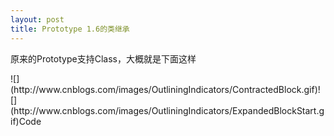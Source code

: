 ```yaml
---
layout: post
title: Prototype 1.6的类继承
---
```

原来的Prototype支持Class，大概就是下面这样

<div class="cnblogs_code">![](http://www.cnblogs.com/images/OutliningIndicators/ContractedBlock.gif)![](http://www.cnblogs.com/images/OutliningIndicators/ExpandedBlockStart.gif)<span id="Code_Closed_Text_180518" class="cnblogs_code_Collapse">Code</span><span id="Code_Open_Text_180518">
<!--

Code highlighting produced by Actipro CodeHighlighter (freeware)
http://www.CodeHighlighter.com/

--><span style="color: #0000FF;">var</span><span style="color: #000000;">&nbsp;PeriodicalExecuter&nbsp;</span><span style="color: #000000;">=</span><span style="color: #000000;">&nbsp;Class.create();&nbsp;&nbsp;&nbsp;&nbsp;
PeriodicalExecuter.prototype&nbsp;</span><span style="color: #000000;">=</span><span style="color: #000000;">&nbsp;{&nbsp;&nbsp;&nbsp;&nbsp;
&nbsp;&nbsp;&nbsp;initialize:&nbsp;</span><span style="color: #0000FF;">function</span><span style="color: #000000;">(callback,&nbsp;frequency)&nbsp;{&nbsp;&nbsp;&nbsp;&nbsp;
&nbsp;&nbsp;&nbsp;&nbsp;</span><span style="color: #0000FF;">this</span><span style="color: #000000;">.callback&nbsp;</span><span style="color: #000000;">=</span><span style="color: #000000;">&nbsp;callback;&nbsp;&nbsp;&nbsp;&nbsp;
&nbsp;&nbsp;&nbsp;&nbsp;</span><span style="color: #0000FF;">this</span><span style="color: #000000;">.frequency&nbsp;</span><span style="color: #000000;">=</span><span style="color: #000000;">&nbsp;frequency;&nbsp;&nbsp;&nbsp;&nbsp;
&nbsp;&nbsp;&nbsp;&nbsp;</span><span style="color: #0000FF;">this</span><span style="color: #000000;">.currentlyExecuting&nbsp;</span><span style="color: #000000;">=</span><span style="color: #000000;">&nbsp;</span><span style="color: #0000FF;">false</span><span style="color: #000000;">;&nbsp;&nbsp;&nbsp;&nbsp;
&nbsp;&nbsp;&nbsp;
&nbsp;&nbsp;&nbsp;&nbsp;</span><span style="color: #0000FF;">this</span><span style="color: #000000;">.registerCallback();&nbsp;&nbsp;&nbsp;&nbsp;
&nbsp;&nbsp;&nbsp;},&nbsp;&nbsp;&nbsp;&nbsp;
![](http://www.cnblogs.com/images/dot.gif)![](http://www.cnblogs.com/images/dot.gif).&nbsp;&nbsp;&nbsp;&nbsp;
}&nbsp;&nbsp;&nbsp;</span></span></div>

&nbsp;

调用时候new PeriodicalExecuter(...)其实就是调用initialize构造方法，不能实现类的继承，1.6当中改进了Class的构造，大概介绍一下 
首先，create可以传参数了Class.create(parent,methods),parent可以是匿名对象或者类，methods就是子类方法，示例：

<div class="code_title">代码</div>
<div class="code_div">
<div class="dp-highlighter">
<div class="bar"></div>

1.  <span><span>var test=Class.create({a:</span><span class="number">123</span><span>,b:</span><span class="number">456</span><span>,c:[</span><span class="number">1</span><span>,</span><span class="number">2</span><span>,</span><span class="number">3</span><span>],initialize:function(){}})&nbsp;&nbsp;&nbsp;</span></span>2.  <span>var result=</span><span class="keyword">new</span><span> test;&nbsp;&nbsp;</span></div>
</div>

就可以取代原来的

<div class="code_title">代码</div>
<div class="code_div">
<div class="dp-highlighter">
<div class="bar"></div>

1.  <span><span>var test=Class.create();&nbsp;&nbsp;&nbsp;</span></span>2.  <span>test.prototype={&nbsp;&nbsp;&nbsp;</span>3.  <span>a:</span><span class="number">123</span><span>,&nbsp;&nbsp;&nbsp;</span>4.  <span>b:</span><span class="number">456</span><span>,&nbsp;&nbsp;&nbsp;</span>5.  <span>c:[</span><span class="number">1</span><span>,</span><span class="number">2</span><span>,</span><span class="number">3</span><span>],&nbsp;&nbsp;&nbsp;</span>6.  <span>initialize:function(){}&nbsp;&nbsp;&nbsp;</span>7.  <span>}&nbsp;&nbsp;</span></div>
</div>

这样了，这还不是重点，下面讲继承

<div class="code_title">代码</div>
<div class="code_div">
<div class="dp-highlighter">
<div class="bar"></div>

1.  <span><span>var a=Class.create({initialize:function(){},test1:</span><span class="number">123</span><span>,test2:</span><span class="number">456</span><span>,check:function(){alert(</span><span class="keyword">this</span><span>.test1)}})&nbsp;&nbsp;&nbsp;</span></span>2.  <span>var b=Class.create(a,{check:function(){alert(</span><span class="keyword">this</span><span>.test2)}})&nbsp;&nbsp;&nbsp;</span>3.  <span>c=</span><span class="keyword">new</span><span> b;&nbsp;&nbsp;&nbsp;</span>4.  <span>c.check()&nbsp;&nbsp;</span></div>
</div>

当然显示456了，因为子类覆盖父类同名方法，但是如果你还想调用父类方法呢，那好办，Prototype定义了$super关键字，但是必须作为子类方法第一个参数，就是

<div class="code_title">代码</div>
<div class="code_div">
<div class="dp-highlighter">
<div class="bar"></div>

1.  <span><span>var a=Class.create({initialize:function(){},test1:</span><span class="number">123</span><span>,test2:</span><span class="number">456</span><span>,check:function(){alert(</span><span class="keyword">this</span><span>.test1)}})&nbsp;&nbsp;&nbsp;</span></span>2.  <span>var b=Class.create(a,{check:function($</span><span class="keyword">super</span><span>){alert(</span><span class="keyword">this</span><span>.test2);$</span><span class="keyword">super</span><span>()}})&nbsp;&nbsp;</span></div>
</div>

至此，Prototype完成了对js的Class扩展任务

加入了mixin方法和类的addMethods方法，比如现在可以

<div class="code_title">代码</div>
<div class="code_div">
<div class="dp-highlighter">
<div class="bar"></div>

1.  <span><span>var a=Class.create({a;</span><span class="number">1</span><span>,b:</span><span class="number">2</span><span>},{c:</span><span class="number">3</span><span>,d:</span><span class="number">4</span><span>},......)&nbsp;&nbsp;</span></span></div>
</div>

这些都可以被加入到类里面，当然没有继承，如果重名，后面覆盖前面，再有addMethods 
比如

<div class="code_title">代码</div>
<div class="code_div">
<div class="dp-highlighter">
<div class="bar"></div>

1.  <span><span>a=Class.create({a:</span><span class="number">1</span><span>,b:</span><span class="number">2</span><span>,initialize:function(){}})&nbsp;&nbsp;&nbsp;</span></span>2.  <span>b=</span><span class="keyword">new</span><span> a&nbsp;&nbsp;&nbsp;</span>3.  <span>a.addMethods({&nbsp;&nbsp;&nbsp;</span>4.  <span>test:function(){alert(</span><span class="number">123</span><span>)},&nbsp;&nbsp;&nbsp;</span>5.  <span>test2:function(){alert(</span><span class="number">456</span><span>)}&nbsp;&nbsp;&nbsp;</span>6.  <span>})&nbsp;&nbsp;&nbsp;</span>7.  <span>b.test()&nbsp;&nbsp;&nbsp;</span>8.  <span>b.test2()&nbsp;&nbsp;</span></div>
</div>

基本相当于a.prototype扩展，但是不完全

<div class="code_title">代码</div>
<div class="code_div">
<div class="dp-highlighter">
<div class="bar"></div>

1.  <span><span>a=Class.create({a:</span><span class="number">1</span><span>,b:</span><span class="number">2</span><span>,initialize:function(){},test:function(){alert(</span><span class="keyword">this</span><span>.a)}})&nbsp;&nbsp;&nbsp;</span></span>2.  <span>b=Class.create(a,{})&nbsp;&nbsp;&nbsp;</span>3.  <span>b.addMethods({test:function($</span><span class="keyword">super</span><span>){alert(</span><span class="keyword">this</span><span>.b);$</span><span class="keyword">super</span><span>()}})&nbsp;&nbsp;</span></div>
</div>

可以支持$super的继承 
参考资料： 
[http://prototypejs.org/learn/class-inheritance](http://prototypejs.org/learn/class-inheritance) 

&nbsp;

<div class="cnblogs_code">![](http://www.cnblogs.com/images/OutliningIndicators/ContractedBlock.gif)![](http://www.cnblogs.com/images/OutliningIndicators/ExpandedBlockStart.gif)<span id="Code_Closed_Text_180917" class="cnblogs_code_Collapse">creation.js</span><span id="Code_Open_Text_180917">
<!--

Code highlighting produced by Actipro CodeHighlighter (freeware)
http://www.CodeHighlighter.com/

--><span style="color: #0000FF;">var</span><span style="color: #000000;">&nbsp;Animal&nbsp;</span><span style="color: #000000;">=</span><span style="color: #000000;">&nbsp;Class.create({
&nbsp;&nbsp;&nbsp;&nbsp;initialize&nbsp;:&nbsp;</span><span style="color: #0000FF;">function</span><span style="color: #000000;">(name)&nbsp;{
&nbsp;&nbsp;&nbsp;&nbsp;&nbsp;&nbsp;&nbsp;&nbsp;</span><span style="color: #0000FF;">this</span><span style="color: #000000;">.name&nbsp;</span><span style="color: #000000;">=</span><span style="color: #000000;">&nbsp;name;
&nbsp;&nbsp;&nbsp;&nbsp;},
&nbsp;&nbsp;&nbsp;&nbsp;eat&nbsp;:&nbsp;</span><span style="color: #0000FF;">function</span><span style="color: #000000;">(food)&nbsp;{
&nbsp;&nbsp;&nbsp;&nbsp;&nbsp;&nbsp;&nbsp;&nbsp;</span><span style="color: #0000FF;">this</span><span style="color: #000000;">.say(</span><span style="color: #000000;">'</span><span style="color: #000000;">Yum!</span><span style="color: #000000;">'</span><span style="color: #000000;">);
&nbsp;&nbsp;&nbsp;&nbsp;},
&nbsp;&nbsp;&nbsp;&nbsp;say&nbsp;:&nbsp;</span><span style="color: #0000FF;">function</span><span style="color: #000000;">(msg)&nbsp;{
&nbsp;&nbsp;&nbsp;&nbsp;&nbsp;&nbsp;&nbsp;&nbsp;document.write(</span><span style="color: #0000FF;">this</span><span style="color: #000000;">.name&nbsp;</span><span style="color: #000000;">+</span><span style="color: #000000;">&nbsp;</span><span style="color: #000000;">'</span><span style="color: #000000;">:&nbsp;</span><span style="color: #000000;">'</span><span style="color: #000000;">&nbsp;</span><span style="color: #000000;">+</span><span style="color: #000000;">&nbsp;msg&nbsp;</span><span style="color: #000000;">+</span><span style="color: #000000;">&nbsp;</span><span style="color: #000000;">"</span><span style="color: #000000;">&lt;br&nbsp;/&gt;</span><span style="color: #000000;">"</span><span style="color: #000000;">);
&nbsp;&nbsp;&nbsp;&nbsp;}
});
</span></span></div>

&nbsp;

<div class="cnblogs_code">![](http://www.cnblogs.com/images/OutliningIndicators/ContractedBlock.gif)![](http://www.cnblogs.com/images/OutliningIndicators/ExpandedBlockStart.gif)<span id="Code_Closed_Text_180726" class="cnblogs_code_Collapse">extend.js</span><span id="Code_Open_Text_180726">
<!--

Code highlighting produced by Actipro CodeHighlighter (freeware)
http://www.CodeHighlighter.com/

--><span style="color: #0000FF;">var</span><span style="color: #000000;">&nbsp;Cat&nbsp;</span><span style="color: #000000;">=</span><span style="color: #000000;">&nbsp;Class.create(Animal,&nbsp;{
&nbsp;&nbsp;&nbsp;&nbsp;initialize&nbsp;:&nbsp;</span><span style="color: #0000FF;">function</span><span style="color: #000000;">($super,&nbsp;name)&nbsp;{
&nbsp;&nbsp;&nbsp;&nbsp;&nbsp;&nbsp;&nbsp;&nbsp;</span><span style="color: #0000FF;">this</span><span style="color: #000000;">.name&nbsp;</span><span style="color: #000000;">=</span><span style="color: #000000;">&nbsp;</span><span style="color: #000000;">"</span><span style="color: #000000;">extend</span><span style="color: #000000;">"</span><span style="color: #000000;">&nbsp;</span><span style="color: #000000;">+</span><span style="color: #000000;">&nbsp;name;
&nbsp;&nbsp;&nbsp;&nbsp;&nbsp;&nbsp;&nbsp;&nbsp;$super(name);
&nbsp;&nbsp;&nbsp;&nbsp;},
&nbsp;&nbsp;&nbsp;&nbsp;eat&nbsp;:&nbsp;</span><span style="color: #0000FF;">function</span><span style="color: #000000;">($super,&nbsp;food)&nbsp;{
&nbsp;&nbsp;&nbsp;&nbsp;&nbsp;&nbsp;&nbsp;&nbsp;</span><span style="color: #0000FF;">if</span><span style="color: #000000;">(food&nbsp;</span><span style="color: #0000FF;">instanceof</span><span style="color: #000000;">&nbsp;Mouse)&nbsp;</span><span style="color: #0000FF;">return</span><span style="color: #000000;">&nbsp;$super(food);
&nbsp;&nbsp;&nbsp;&nbsp;&nbsp;&nbsp;&nbsp;&nbsp;</span><span style="color: #0000FF;">return</span><span style="color: #000000;">&nbsp;</span><span style="color: #0000FF;">this</span><span style="color: #000000;">.say(</span><span style="color: #000000;">'</span><span style="color: #000000;">Yuck!&nbsp;I&nbsp;only&nbsp;eat&nbsp;mice.</span><span style="color: #000000;">'</span><span style="color: #000000;">);
&nbsp;&nbsp;&nbsp;&nbsp;}
});

</span><span style="color: #0000FF;">var</span><span style="color: #000000;">&nbsp;Mouse&nbsp;</span><span style="color: #000000;">=</span><span style="color: #000000;">&nbsp;Class.create(Animal);

</span><span style="color: #0000FF;">var</span><span style="color: #000000;">&nbsp;fido&nbsp;</span><span style="color: #000000;">=</span><span style="color: #000000;">&nbsp;</span><span style="color: #0000FF;">new</span><span style="color: #000000;">&nbsp;Animal(</span><span style="color: #000000;">'</span><span style="color: #000000;">Fido</span><span style="color: #000000;">'</span><span style="color: #000000;">);
</span><span style="color: #0000FF;">var</span><span style="color: #000000;">&nbsp;tom&nbsp;</span><span style="color: #000000;">=</span><span style="color: #000000;">&nbsp;</span><span style="color: #0000FF;">new</span><span style="color: #000000;">&nbsp;Cat(</span><span style="color: #000000;">'</span><span style="color: #000000;">Tom</span><span style="color: #000000;">'</span><span style="color: #000000;">);
</span><span style="color: #0000FF;">var</span><span style="color: #000000;">&nbsp;jerry&nbsp;</span><span style="color: #000000;">=</span><span style="color: #000000;">&nbsp;</span><span style="color: #0000FF;">new</span><span style="color: #000000;">&nbsp;Mouse(</span><span style="color: #000000;">'</span><span style="color: #000000;">Jerry</span><span style="color: #000000;">'</span><span style="color: #000000;">);

tom.say(</span><span style="color: #000000;">'</span><span style="color: #000000;">Hi</span><span style="color: #000000;">'</span><span style="color: #000000;">);
jerry.eat(</span><span style="color: #000000;">'</span><span style="color: #000000;">cheese</span><span style="color: #000000;">'</span><span style="color: #000000;">);
tom.eat(</span><span style="color: #000000;">'</span><span style="color: #000000;">bone</span><span style="color: #000000;">'</span><span style="color: #000000;">);
tom.eat(fido);
tom.eat(jerry);</span></span></div>]]